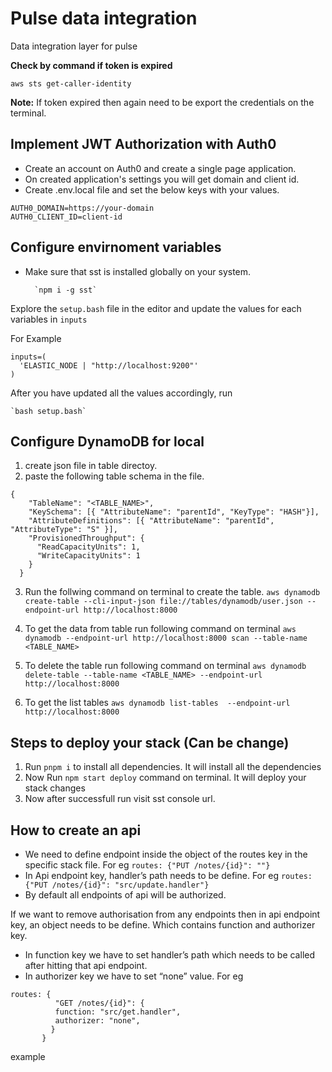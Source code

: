 # Pulse data integration

Data integration layer for pulse

**Check by command if token is expired**

```
aws sts get-caller-identity
```

**Note:** If token expired then again need to be export the credentials on the terminal.

## Implement JWT Authorization with Auth0

- Create an account on Auth0 and create a single page application.
- On created application's settings you will get domain and client id.
- Create .env.local file and set the below keys with your values.

```
AUTH0_DOMAIN=https://your-domain
AUTH0_CLIENT_ID=client-id
```

## Configure envirnoment variables

- Make sure that sst is installed globally on your system.

        `npm i -g sst`

Explore the `setup.bash` file in the editor and update the values for each variables in
`inputs`

For Example

```
inputs=(
  'ELASTIC_NODE | "http://localhost:9200"'
)
```

After you have updated all the values accordingly, run

    `bash setup.bash`

## Configure DynamoDB for local

1. create json file in table directoy.
2. paste the following table schema in the file.

```
{
    "TableName": "<TABLE_NAME>",
    "KeySchema": [{ "AttributeName": "parentId", "KeyType": "HASH"}],
    "AttributeDefinitions": [{ "AttributeName": "parentId", "AttributeType": "S" }],
    "ProvisionedThroughput": {
      "ReadCapacityUnits": 1,
      "WriteCapacityUnits": 1
    }
  }
```

3. Run the follwing command on terminal to create the table.
   `aws dynamodb create-table --cli-input-json file://tables/dynamodb/user.json --endpoint-url http://localhost:8000`

4. To get the data from table run following command on terminal
   `aws dynamodb --endpoint-url http://localhost:8000 scan --table-name <TABLE_NAME>`

5. To delete the table run following command on terminal
   `aws dynamodb delete-table --table-name <TABLE_NAME> --endpoint-url http://localhost:8000`

6. To get the list tables
   `aws dynamodb list-tables  --endpoint-url http://localhost:8000`

## Steps to deploy your stack (Can be change)

1. Run `pnpm i` to install all dependencies. It will install all the dependencies
2. Now Run `npm start deploy` command on terminal. It will deploy your stack changes
3. Now after successfull run visit sst console url.

## How to create an api

- We need to define endpoint inside the object of the routes key in the specific stack file.
  For eg `routes: {"PUT /notes/{id}": ""}`
- In Api endpoint key, handler’s path needs to be define.
  For eg `routes: {"PUT /notes/{id}": "src/update.handler"}`
- By default all endpoints of api will be authorized.

If we want to remove authorisation from any endpoints then in api endpoint key, an object needs to be define.
Which contains function and authorizer key.

- In function key we have to set handler’s path which needs to be called after hitting that api endpoint.
- In authorizer key we have to set “none” value.
  For eg

```
routes: {
          "GET /notes/{id}": {
          function: "src/get.handler",
          authorizer: "none",
         }
       }
```

example






